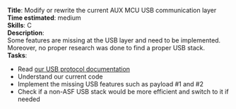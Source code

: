 **Title**: Modify or rewrite the current AUX MCU USB communication layer  
**Time estimated**: medium  
**Skills**: C  
**Description**:  
Some features are missing at the USB layer and need to be implemented. Moreover, no proper research was done to find a proper USB stack.  
**Tasks**:  
- Read [our USB protocol documentation](usb_hid_protocol)   
- Understand our current code  
- Implement the missing USB features such as payload #1 and #2  
- Check if a non-ASF USB stack would be more efficient and switch to it if needed  
